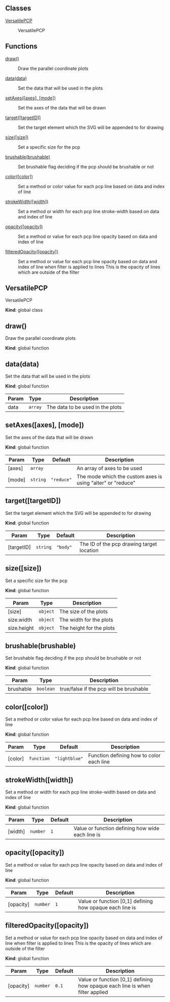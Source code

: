 ## Classes

<dl>
<dt><a href="#VersatilePCP">VersatilePCP</a></dt>
<dd><p>VersatilePCP</p>
</dd>
</dl>

## Functions

<dl>
<dt><a href="#draw">draw()</a></dt>
<dd><p>Draw the parallel coordinate plots</p>
</dd>
<dt><a href="#data">data(data)</a></dt>
<dd><p>Set the data that will be used in the plots</p>
</dd>
<dt><a href="#setAxes">setAxes([axes], [mode])</a></dt>
<dd><p>Set the axes of the data that will be drawn</p>
</dd>
<dt><a href="#target">target([targetID])</a></dt>
<dd><p>Set the target element which the SVG will be appended to for drawing</p>
</dd>
<dt><a href="#size">size([size])</a></dt>
<dd><p>Set a specific size for the pcp</p>
</dd>
<dt><a href="#brushable">brushable(brushable)</a></dt>
<dd><p>Set brushable flag deciding if the pcp should be brushable or not</p>
</dd>
<dt><a href="#color">color([color])</a></dt>
<dd><p>Set a method or color value for each pcp line based on data and
index of line</p>
</dd>
<dt><a href="#strokeWidth">strokeWidth([width])</a></dt>
<dd><p>Set a method or width for each pcp line stroke-width based on data and
index of line</p>
</dd>
<dt><a href="#opacity">opacity([opacity])</a></dt>
<dd><p>Set a method or value for each pcp line opacity based on data and
index of line</p>
</dd>
<dt><a href="#filteredOpacity">filteredOpacity([opacity])</a></dt>
<dd><p>Set a method or value for each pcp line opacity based on data and
index of line when filter is applied to lines
This is the opacity of lines which are outside of the filter</p>
</dd>
</dl>

<a name="VersatilePCP"></a>

## VersatilePCP
VersatilePCP

**Kind**: global class  
<a name="draw"></a>

## draw()
Draw the parallel coordinate plots

**Kind**: global function  
<a name="data"></a>

## data(data)
Set the data that will be used in the plots

**Kind**: global function  

| Param | Type | Description |
| --- | --- | --- |
| data | <code>array</code> | The data to be used in the plots |

<a name="setAxes"></a>

## setAxes([axes], [mode])
Set the axes of the data that will be drawn

**Kind**: global function  

| Param | Type | Default | Description |
| --- | --- | --- | --- |
| [axes] | <code>array</code> | <code></code> | An array of axes to be used |
| [mode] | <code>string</code> | <code>&quot;reduce&quot;</code> | The mode which the custom axes is using "alter" or "reduce" |

<a name="target"></a>

## target([targetID])
Set the target element which the SVG will be appended to for drawing

**Kind**: global function  

| Param | Type | Default | Description |
| --- | --- | --- | --- |
| [targetID] | <code>string</code> | <code>&quot;body&quot;</code> | The ID of the pcp drawing target location |

<a name="size"></a>

## size([size])
Set a specific size for the pcp

**Kind**: global function  

| Param | Type | Description |
| --- | --- | --- |
| [size] | <code>object</code> | The size of the plots |
| size.width | <code>object</code> | The width for the plots |
| size.height | <code>object</code> | The height for the plots |

<a name="brushable"></a>

## brushable(brushable)
Set brushable flag deciding if the pcp should be brushable or not

**Kind**: global function  

| Param | Type | Description |
| --- | --- | --- |
| brushable | <code>boolean</code> | true/false if the pcp will be brushable |

<a name="color"></a>

## color([color])
Set a method or color value for each pcp line based on data andindex of line

**Kind**: global function  

| Param | Type | Default | Description |
| --- | --- | --- | --- |
| [color] | <code>function</code> | <code>&quot;lightblue&quot;</code> | Function defining how to color each line |

<a name="strokeWidth"></a>

## strokeWidth([width])
Set a method or width for each pcp line stroke-width based on data andindex of line

**Kind**: global function  

| Param | Type | Default | Description |
| --- | --- | --- | --- |
| [width] | <code>number</code> | <code>1</code> | Value or function defining how wide each line is |

<a name="opacity"></a>

## opacity([opacity])
Set a method or value for each pcp line opacity based on data andindex of line

**Kind**: global function  

| Param | Type | Default | Description |
| --- | --- | --- | --- |
| [opacity] | <code>number</code> | <code>1</code> | Value or function [0,1] defining how opaque each line is |

<a name="filteredOpacity"></a>

## filteredOpacity([opacity])
Set a method or value for each pcp line opacity based on data andindex of line when filter is applied to linesThis is the opacity of lines which are outside of the filter

**Kind**: global function  

| Param | Type | Default | Description |
| --- | --- | --- | --- |
| [opacity] | <code>number</code> | <code>0.1</code> | Value or function [0,1] defining how opaque each line is when filter applied |

